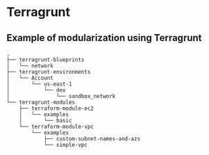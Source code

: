 # Terragrunt 

## Example of modularization using Terragrunt

```shell
.
├── terragrunt-blueprints
│   └── network
├── terragrunt-environments
│   └── Account
│       └── us-east-1
│           └── dev
│               └── sandbox_network
└── terragrunt-modules
    ├── terraform-module-ec2
    │   └── examples
    │       └── basic
    └── terraform-module-vpc
        └── examples
            ├── custom-subnet-names-and-azs
            └── simple-vpc
```